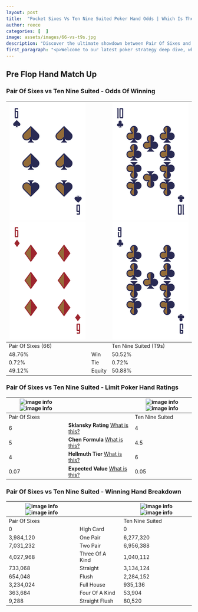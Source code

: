 ```yaml
---
layout: post
title:  "Pocket Sixes Vs Ten Nine Suited Poker Hand Odds | Which Is The Better Hand In Poker? A Complete Guide"
author: reece
categories: [  ]
image: assets/images/66-vs-t9s.jpg
description: "Discover the ultimate showdown between Pair Of Sixes and Ten Nine Suited in poker! Uncover the odds, strategies, and scenarios where one hand triumphs over the other. Get ready to up your poker game with this thrilling analysis."
first_paragraph: "<p>Welcome to our latest poker strategy deep dive, where we're pitting two distinct hands against each other in a high-stakes showdown: Pair Of Sixes vs Ten Nine Suited.</p><p>In the dynamic world of poker, every decision counts, and knowing which hand holds the upper hand is key to your success at the table.</p><p>In this article, we'll dissect these two hands, explore the scenarios where one dominates the other, and equip you with the knowledge to make strategic choices that can tip the odds in your favor.</p><p>Get ready to unravel the intriguing dynamics of these poker hands and elevate your game to new heights.</p>"
---
```




[comment]: # (sp0)

## Pre Flop Hand Match Up

<div class="table hand-ratings" markdown="1"> 



### Pair Of Sixes vs Ten Nine Suited - Odds Of Winning


    
| ![image info](assets/images/hand1/6.png) ![image info](assets/images/hand1/6o.png) |  | ![image info](assets/images/hand2/t.png) ![image info](assets/images/hand2/9.png) |
| -------- | -------- | -------- |
| Pair Of Sixes (66) |  | Ten Nine Suited (T9s) |
| 48.76% | Win | 50.52% |
| 0.72% | Tie | 0.72% |
| 49.12% | Equity | 50.88% |




[comment]: # (sp1)



### Pair Of Sixes vs Ten Nine Suited - Limit Poker Hand Ratings


    
| ![image info](https://www.riverpairs.com/assets/images/hand1/6.png) ![image info](https://www.riverpairs.com/assets/images/hand1/6o.png) |  | ![image info](https://www.riverpairs.com/assets/images/hand2/t.png) ![image info](https://www.riverpairs.com/assets/images/hand2/9.png) |
| -------- | -------- | -------- |
| Pair Of Sixes |  | Ten Nine Suited |
| 6 | **Sklansky Rating** [What is this?](/sklansky-rating-explained) | 4 |
| 5 | **Chen Formula** [What is this?](/chen-formula-explained) | 4.5 |
| 4 | **Hellmuth Tier** [What is this?](/Hellmuth-tier-explained) | 6 |
| 0.07 | **Expected Value** [What is this?](/expected-value-explained) | 0.05 |




[comment]: # (sp2)



### Pair Of Sixes vs Ten Nine Suited - Winning Hand Breakdown


    
| ![image info](https://www.riverpairs.com/assets/images/hand1/6.png) ![image info](https://www.riverpairs.com/assets/images/hand1/6o.png) |  | ![image info](https://www.riverpairs.com/assets/images/hand2/t.png) ![image info](https://www.riverpairs.com/assets/images/hand2/9.png) |
| -------- | -------- | -------- |
| Pair Of Sixes |  | Ten Nine Suited |
| 0 | High Card | 0 |
| 3,984,120 | One Pair | 6,277,320 |
| 7,031,232 | Two Pair | 6,956,388 |
| 4,027,968 | Three Of A Kind | 1,040,112 |
| 733,068 | Straight | 3,134,124 |
| 654,048 | Flush | 2,284,152 |
| 3,234,024 | Full House | 935,136 |
| 363,684 | Four Of A Kind | 53,904 |
| 9,288 | Straight Flush | 80,520 |




[comment]: # (sp3)



</div>

[comment]: # (sp4)



[comment]: # (sp5)

